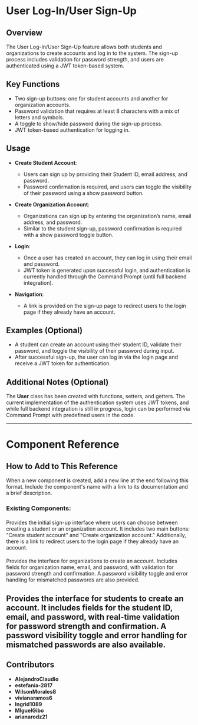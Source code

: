 # User Log-In/User Sign-Up

## Overview
The User Log-In/User Sign-Up feature allows both students and organizations to create accounts and log in to the system. The sign-up process includes validation for password strength, and users are authenticated using a JWT token-based system.

## Key Functions
- Two sign-up buttons: one for student accounts and another for organization accounts.
- Password validation that requires at least 8 characters with a mix of letters and symbols.
- A toggle to show/hide password during the sign-up process.
- JWT token-based authentication for logging in.

## Usage
- **Create Student Account**:
  - Users can sign up by providing their Student ID, email address, and password.
  - Password confirmation is required, and users can toggle the visibility of their password using a show password button.
  
- **Create Organization Account**:
  - Organizations can sign up by entering the organization’s name, email address, and password.
  - Similar to the student sign-up, password confirmation is required with a show password toggle button.
  
- **Login**:
  - Once a user has created an account, they can log in using their email and password.
  - JWT token is generated upon successful login, and authentication is currently handled through the Command Prompt (until full backend integration).

- **Navigation**:
  - A link is provided on the sign-up page to redirect users to the login page if they already have an account.

## Examples (Optional)
- A student can create an account using their student ID, validate their password, and toggle the visibility of their password during input.
- After successful sign-up, the user can log in via the login page and receive a JWT token for authentication.

## Additional Notes (Optional)
The **User** class has been created with functions, setters, and getters. The current implementation of the authentication system uses JWT tokens, and while full backend integration is still in progress, login can be performed via Command Prompt with predefined users in the code.

---

# Component Reference

## How to Add to This Reference
When a new component is created, add a new line at the end following this format. Include the component's name with a link to its documentation and a brief description.

### Existing Components:

#### <SignUpPage/>
Provides the initial sign-up interface where users can choose between creating a student or an organization account. It includes two main buttons: "Create student account" and "Create organization account." Additionally, there is a link to redirect users to the login page if they already have an account.

#### <SignUpOrganization/>
Provides the interface for organizations to create an account. Includes fields for organization name, email, and password, with validation for password strength and confirmation. A password visibility toggle and error handling for mismatched passwords are also provided.


#### <SignUpStudent/>
Provides the interface for students to create an account. It includes fields for the student ID, email, and password, with real-time validation for password strength and confirmation. A password visibility toggle and error handling for mismatched passwords are also available.
---

## Contributors
- **AlejandroClaudio**
- **estefania-2817**
- **WilsonMorales8**
- **vivianaramos6**
- **Ingrid1089**
- **MIguelGibo**
- **arianarodz21**
